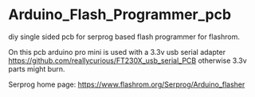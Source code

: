 # Arduino_Flash_Programmer_pcb
diy single sided pcb for serprog based flash programmer for flashrom.

On this pcb arduino pro mini is used with a 3.3v usb serial adapter https://github.com/reallycurious/FT230X_usb_serial_PCB otherwise 3.3v parts might burn.

Serprog home page: https://www.flashrom.org/Serprog/Arduino_flasher
